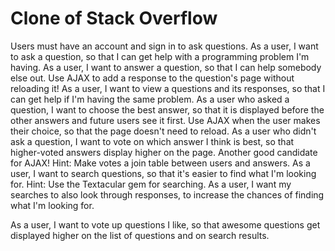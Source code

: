 Clone of Stack Overflow
================

Users must have an account and sign in to ask questions.
As a user, I want to ask a question, so that I can get help with a programming problem I'm having.
As a user, I want to answer a question, so that I can help somebody else out. Use AJAX to add a response to the question's page without reloading it!
As a user, I want to view a questions and its responses, so that I can get help if I'm having the same problem.
As a user who asked a question, I want to choose the best answer, so that it is displayed before the other answers and future users see it first. Use AJAX when the user makes their choice, so that the page doesn't need to reload.
As a user who didn't ask a question, I want to vote on which answer I think is best, so that higher-voted answers display higher on the page. Another good candidate for AJAX! Hint: Make votes a join table between users and answers.
As a user, I want to search questions, so that it's easier to find what I'm looking for. Hint: Use the Textacular gem for searching.
As a user, I want my searches to also look through responses, to increase the chances of finding what I'm looking for.

As a user, I want to vote up questions I like, so that awesome questions get displayed higher on the list of questions and on search results.
